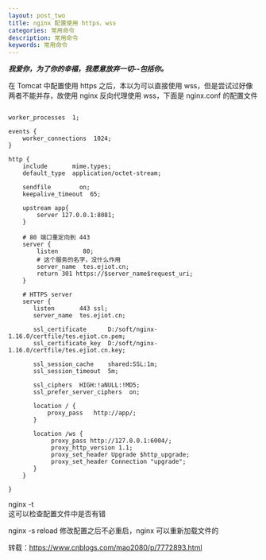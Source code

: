```yaml
---
layout: post_two
title: nginx 配置使用 https、wss
categories: 常用命令
description: 常用命令
keywords: 常用命令
---
```


***我爱你，为了你的幸福，我愿意放弃一切--包括你。***

在 Tomcat 中配置使用 https 之后，本以为可以直接使用 wss，但是尝试过好像两者不能并存，故使用 nginx 反向代理使用 wss，下面是 nginx.conf 的配置文件
```properties

worker_processes  1;

events {
    worker_connections  1024;
}

http {
    include       mime.types;
    default_type  application/octet-stream;

    sendfile        on;
    keepalive_timeout  65;

    upstream app{
        server 127.0.0.1:8081;
    }

    # 80 端口重定向到 443
    server {
        listen       80;
        # 这个服务的名字，没什么作用    
        server_name  tes.ejiot.cn; 
        return 301 https://$server_name$request_uri;
    }

    # HTTPS server
    server {
       listen       443 ssl;
       server_name  tes.ejiot.cn;

       ssl_certificate      D:/soft/nginx-1.16.0/certfile/tes.ejiot.cn.pem;
       ssl_certificate_key  D:/soft/nginx-1.16.0/certfile/tes.ejiot.cn.key;

       ssl_session_cache    shared:SSL:1m;
       ssl_session_timeout  5m;

       ssl_ciphers  HIGH:!aNULL:!MD5;
       ssl_prefer_server_ciphers  on;

       location / {
           proxy_pass   http://app/;
       }

       location /ws {
            proxy_pass http://127.0.0.1:6004/;
            proxy_http_version 1.1;
            proxy_set_header Upgrade $http_upgrade;
            proxy_set_header Connection "upgrade";
       }
    }

}

```
nginx -t  
这可以检查配置文件中是否有错

nginx -s reload
修改配置之后不必重启，nginx 可以重新加载文件的

转载：https://www.cnblogs.com/mao2080/p/7772893.html

